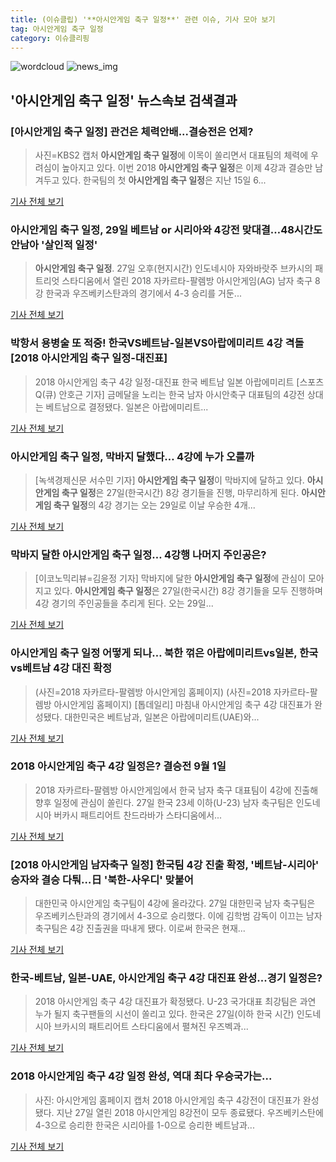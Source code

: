 ```yaml
---
title: (이슈클립) '**아시안게임 축구 일정**' 관련 이슈, 기사 모아 보기
tag: 아시안게임 축구 일정
category: 이슈클리핑
---
```

![wordcloud](https://s3.ap-northeast-2.amazonaws.com/lyrics101-wordcloud/2018-08-28-1535385982.png)
![news_img](https://user-images.githubusercontent.com/42597476/44507050-1206f400-a6e4-11e8-8d98-7ffbfebb353f.png)
## **'**아시안게임 축구 일정**'** 뉴스속보 검색결과
### [**아시안게임 축구 일정**] 관건은 체력안배...결승전은 언제?

>사진=KBS2 캡처 **아시안게임 축구 일정**에 이목이 쏠리면서 대표팀의 체력에 우려심이 높아지고 있다. 이번 2018 **아시안게임 축구 일정**은 이제 4강과 결승만 남겨두고 있다. 한국팀의 첫 **아시안게임 축구 일정**은 지난 15일 6...

<a href="http://www.gukjenews.com/news/articleView.html?idxno=981370" target="_blank">기사 전체 보기</a>

### **아시안게임 축구 일정**, 29일 베트남 or 시리아와 4강전 맞대결…48시간도 안남아 '살인적 일정'

>**아시안게임 축구 일정**. 27일 오후(현지시간) 인도네시아 자와바랏주 브카시의 패트리엇 스타디움에서 열린 2018 자카르타-팔렘방 아시안게임(AG) 남자 축구 8강 한국과 우즈베키스탄과의 경기에서 4-3 승리를 거둔...

<a href="http://www.kyeongin.com/main/view.php?key=20180827002138109" target="_blank">기사 전체 보기</a>

### 박항서 용병술 또 적중! 한국VS베트남-일본VS아랍에미리트 4강 격돌 [2018 **아시안게임 축구 일정**-대진표]

>2018 아시안게임 축구 4강 일정-대진표 한국 베트남 일본 아랍에미리트 [스포츠Q(큐) 안호근 기자] 금메달을 노리는 한국 남자 아시안축구 대표팀의 4강전 상대는 베트남으로 결정됐다.  일본은 아랍에미리트...

<a href="http://www.sportsq.co.kr/news/articleView.html?idxno=300314" target="_blank">기사 전체 보기</a>

### **아시안게임 축구 일정**, 막바지 달했다… 4강에 누가 오를까

>[녹색경제신문 서수민 기자] **아시안게임 축구 일정**이 막바지에 달하고 있다. **아시안게임 축구 일정**은 27일(한국시간) 8강 경기들을 진행, 마무리하게 된다. **아시안게임 축구 일정**의 4강 경기는 오는 29일로 이날 우승한 4개...

<a href="http://www.greened.kr/news/articleView.html?idxno=73161" target="_blank">기사 전체 보기</a>

### 막바지 달한 **아시안게임 축구 일정**… 4강행 나머지 주인공은?

>[이코노믹리뷰=김윤정 기자] 막바지에 달한 **아시안게임 축구 일정**에 관심이 모아지고 있다. **아시안게임 축구 일정**은 27일(한국시간) 8강 경기들을 모두 진행하며 4강 경기의 주인공들을 추리게 된다. 오는 29일...

<a href="http://www.econovill.com/news/articleView.html?idxno=344764" target="_blank">기사 전체 보기</a>

### **아시안게임 축구 일정** 어떻게 되나… 북한 꺾은 아랍에미리트vs일본, 한국vs베트남 4강 대진 확정

>(사진=2018 자카르타-팔렘방 아시안게임 홈페이지) (사진=2018 자카르타-팔렘방 아시안게임 홈페이지) [톱데일리] 마침내 아시안게임 축구 4강 대진표가 완성됐다. 대한민국은 베트남과, 일본은 아랍에미리트(UAE)와...

<a href="http://www.topdaily.kr/news/articleView.html?idxno=54995" target="_blank">기사 전체 보기</a>

### 2018 아시안게임 축구 4강 일정은? 결승전 9월 1일

>2018 자카르타-팔렘방 아시안게임에서 한국 남자 축구 대표팀이 4강에 진출해 향후 일정에 관심이 쏠린다. 27일 한국 23세 이하(U-23) 남자 축구팀은 인도네시아 버카시 패트리어트 찬드라바가 스타디움에서...

<a href="http://www.kookje.co.kr/news2011/asp/newsbody.asp?code=0600&key=20180827.99099012741" target="_blank">기사 전체 보기</a>

### [2018 아시안게임 남자축구 일정] 한국팀 4강 진출 확정, '베트남-시리아' 승자와 결승 다퉈…日 '북한-사우디' 맞붙어

>대한민국 아시안게임 축구팀이 4강에 올라갔다. 27일 대한민국 남자 축구팀은 우즈베키스탄과의 경기에서 4-3으로 승리했다.   이에 김학범 감독이 이끄는 남자 축구팀은 4강 진출권을 따내게 됐다.   이로써 한국은 현재...

<a href="http://www.topstarnews.net/news/articleView.html?idxno=471850" target="_blank">기사 전체 보기</a>

### 한국-베트남, 일본-UAE, 아시안게임 축구 4강 대진표 완성...경기 일정은?

>2018 아시안게임 축구 4강 대진표가 확정됐다. U-23 국가대표 최강팀은 과연 누가 될지 축구팬들의 시선이 쏠리고 있다. 한국은 27일(이하 한국 시간) 인도네시아 브카시의 패트리어트 스타디움에서 펼쳐진 우즈벡과...

<a href="http://www.slist.kr/news/articleView.html?idxno=43784" target="_blank">기사 전체 보기</a>

### 2018 아시안게임 축구 4강 일정 완성, 역대 최다 우승국가는...

>사진: 아시안게임 홈페이지 캡처 2018 아시안게임 축구 4강전이 대진표가 완성됐다. 지난 27일 열린 2018 아시안게임 8강전이 모두 종료됐다. 우즈베키스탄에 4-3으로 승리한 한국은 시리아를 1-0으로 승리한 베트남과...

<a href="http://www.gukjenews.com/news/articleView.html?idxno=981476" target="_blank">기사 전체 보기</a>


